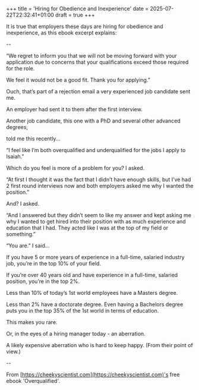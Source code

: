 +++
title = 'Hiring for Obedience and Inexperience'
date = 2025-07-22T22:32:41+01:00
draft = true
+++

It is true that employers these days are hiring for obedience and inexperience, as this ebook excerpt explains:

--

“We regret to inform you that we will not be moving forward with your application due to concerns that your qualifications exceed those required for the role.

We feel it would not be a good fit. Thank you for applying.”

Ouch, that’s part of a rejection email a very experienced job candidate sent me.

An employer had sent it to them after the first interview.

Another job candidate, this one with a PhD and several other advanced degrees,

told me this recently…

“I feel like I’m both overqualified and underqualified for the jobs I apply to Isaiah.”

Which do you feel is more of a problem for you? I asked.

“At first I thought it was the fact that I didn’t have enough skills, but I’ve had 2 first round interviews now and both employers asked me why I wanted the position.”

And? I asked.

“And I answered but they didn’t seem to like my answer and kept asking me why I wanted to get hired into their position with as much experience and education that I had. They acted like I was at the top of my field or something.”

“You are.” I said…

If you have 5 or more years of experience in a full-time, salaried industry job, you’re in the top 10% of your field.

If you’re over 40 years old and have experience in a full-time, salaried position, you’re in the top 2%.

Less than 10% of today’s 1st world employees have a Masters degree.

Less than 2% have a doctorate degree. Even having a Bachelors degree puts you in the top 35% of the 1st world in terms of education.

This makes you rare.

Or, in the eyes of a hiring manager today - an aberration.

A likely expensive aberration who is hard to keep happy. (From their point of view.)

--

From [https://cheekyscientist.com](https://cheekyscientist.com)'s free ebook 'Overqualified'.

